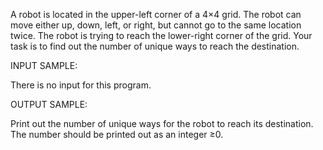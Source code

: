 A robot is located in the upper-left corner of a 4×4 grid. The robot can move either up, down, left, or right, but cannot go to the same location twice. The robot is trying to reach the lower-right corner of the grid. Your task is to find out the number of unique ways to reach the destination.

INPUT SAMPLE:

There is no input for this program.

OUTPUT SAMPLE:

Print out the number of unique ways for the robot to reach its destination. The number should be printed out as an integer ≥0.
